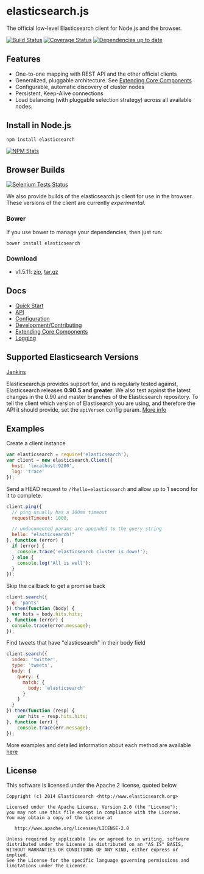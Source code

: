 # elasticsearch.js

The official low-level Elasticsearch client for Node.js and the browser.

[![Build Status](https://travis-ci.org/elasticsearch/elasticsearch-js.png?branch=1.5)](https://travis-ci.org/elasticsearch/elasticsearch-js) [![Coverage Status](https://coveralls.io/repos/elasticsearch/elasticsearch-js/badge.png)](https://coveralls.io/r/elasticsearch/elasticsearch-js) [![Dependencies up to date](https://david-dm.org/elasticsearch/elasticsearch-js.png)](https://david-dm.org/elasticsearch/elasticsearch-js)

## Features

 - One-to-one mapping with REST API and the other official clients
 - Generalized, pluggable architecture. See [Extending Core Components](http://www.elasticsearch.org/guide/en/elasticsearch/client/javascript-api/current/extending_core_components.html)
 - Configurable, automatic discovery of cluster nodes
 - Persistent, Keep-Alive connections
 - Load balancing (with pluggable selection strategy) across all available nodes.

## Install in Node.js

```
npm install elasticsearch
```

<!-- wow bling -->
[![NPM Stats](https://nodei.co/npm/elasticsearch.png?downloads=true)](https://npmjs.org/package/elasticsearch)

## Browser Builds

[![Selenium Tests Status](https://saucelabs.com/browser-matrix/elasticsearch-js.svg)](https://saucelabs.com/u/elasticsearch-js)

We also provide builds of the elasticsearch.js client for use in the browser. These versions of the client are currently *experimental*.

### Bower
If you use bower to manage your dependencies, then just run:
```
bower install elasticsearch
```

### Download
 - v1.5.11: [zip](https://download.elasticsearch.org/elasticsearch/elasticsearch-js/elasticsearch-js-1.5.11.zip), [tar.gz](https://download.elasticsearch.org/elasticsearch/elasticsearch-js/elasticsearch-js-1.5.11.tar.gz)

## Docs
 - [Quick Start](http://www.elasticsearch.org/guide/en/elasticsearch/client/javascript-api/current/quick-start.html)
 - [API](http://www.elasticsearch.org/guide/en/elasticsearch/client/javascript-api/current/api-reference.html)
 - [Configuration](http://www.elasticsearch.org/guide/en/elasticsearch/client/javascript-api/current/configuration.html)
 - [Development/Contributing](https://github.com/elasticsearch/elasticsearch-js/blob/master/CONTRIBUTING.md)
 - [Extending Core Components](http://www.elasticsearch.org/guide/en/elasticsearch/client/javascript-api/current/extending_core_components.html)
 - [Logging](http://www.elasticsearch.org/guide/en/elasticsearch/client/javascript-api/current/logging.html)

## Supported Elasticsearch Versions

[Jenkins](https://build.elasticsearch.org/job/es-js_nightly/)

Elasticsearch.js provides support for, and is regularly tested against, Elasticsearch releases **0.90.5 and greater**. We also test against the latest changes in the 0.90 and master branches of the Elasticsearch repository. To tell the client which version of Elastisearch you are using, and therefore the API it should provide, set the `apiVerson` config param. [More info](http://www.elasticsearch.org/guide/en/elasticsearch/client/javascript-api/current/configuration.html#_config_options)

## Examples

Create a client instance
```js
var elasticsearch = require('elasticsearch');
var client = new elasticsearch.Client({
  host: 'localhost:9200',
  log: 'trace'
});
```

Send a HEAD request to `/?hello=elasticsearch` and allow up to 1 second for it to complete.
```js
client.ping({
  // ping usually has a 100ms timeout
  requestTimeout: 1000,

  // undocumented params are appended to the query string
  hello: "elasticsearch!"
}, function (error) {
  if (error) {
    console.trace('elasticsearch cluster is down!');
  } else {
    console.log('All is well');
  }
});
```

Skip the callback to get a promise back
```js
client.search({
  q: 'pants'
}).then(function (body) {
  var hits = body.hits.hits;
}, function (error) {
  console.trace(error.message);
});
```

Find tweets that have "elasticsearch" in their body field
```js
client.search({
  index: 'twitter',
  type: 'tweets',
  body: {
    query: {
      match: {
        body: 'elasticsearch'
      }
    }
  }
}).then(function (resp) {
    var hits = resp.hits.hits;
}, function (err) {
    console.trace(err.message);
});
```

More examples and detailed information about each method are available [here](http://www.elasticsearch.org/guide/en/elasticsearch/client/javascript-api/current/index.html)

## License

This software is licensed under the Apache 2 license, quoted below.

    Copyright (c) 2014 Elasticsearch <http://www.elasticsearch.org>

    Licensed under the Apache License, Version 2.0 (the "License");
    you may not use this file except in compliance with the License.
    You may obtain a copy of the License at

       http://www.apache.org/licenses/LICENSE-2.0

    Unless required by applicable law or agreed to in writing, software
    distributed under the License is distributed on an "AS IS" BASIS,
    WITHOUT WARRANTIES OR CONDITIONS OF ANY KIND, either express or implied.
    See the License for the specific language governing permissions and
    limitations under the License.
